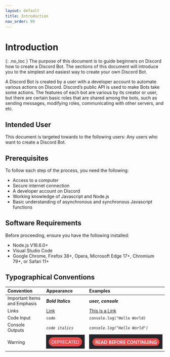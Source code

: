 ```yaml
---
layout: default
title: Introduction
nav_order: 99
---
```


# Introduction
{: .no_toc }
  The purpose of this document is to guide beginners on Discord how to create a Discord Bot. The sections of this document will introduce you to the simplest and easiest way to create your own Discord Bot.

  A Discord Bot is created by a user with a developer account to automate various actions on Discord. Discord’s public API is used to make Bots take some actions. The features of each bot are various by its creator or user, but there are certain basic roles that are shared among the bots, such as sending messages, modifying roles, communicating with other servers, and etc.

## Intended User
This document is targeted towards to the following users:
Any users who want to create a Discord Bot.

## Prerequisites
  To follow each step of the process, you need the following:

  * Access to a computer
  * Secure internet connection
  * A developer account on Discord 
  * Working knowledge of Javascript and Node.js
  * Basic understanding of asynchronous and synchronous Javascript functions


## Software Requirements
  Before proceeding, ensure you have the following installed:

  * Node.js V16.6.0+
  * Visual Studio Code
  * Google Chrome, Firefox 38+, Opera, Microsoft Edge 17+, Chromium 79+, or Safari 11+

## Typographical Conventions

| Convention   | Appearance  | Examples |
|:-------------|:------------|:---------|
| Important Items and Emphasis | ***Bold Italics*** | ***user, console*** |
| Links | [Link]() | [This is a Link](https://github.com/) |
| Code Input | `code` | ```console.log("Hello World)``` |
| Console Outputs | _`code italics`_ | _`console.log("Hello World")`_ |
| Warning | ![warning](../graphics/warning.png) | ![warning](../graphics/warning2.png) |